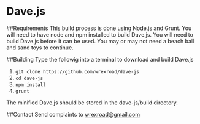 Dave.js
=======

##Requirements
This build process is done using Node.js and Grunt. 
You will need to have node and npm installed to build Dave.js.
You will need to build Dave.js before it can be used.
You may or may not need a beach ball and sand toys to continue.

##Building
Type the followig into a terminal to download and build Dave.js
1. `git clone https://github.com/wrexroad/dave-js`
2. `cd dave-js`
3. `npm install`
4. `grunt`

The minified Dave.js should be stored in the dave-js/build directory.

##Contact
Send complaints to wrexroad@gmail.com
